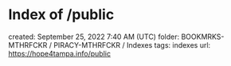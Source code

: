 # Index of /public

created: September 25, 2022 7:40 AM (UTC)
folder: BOOKMRKS-MTHRFCKR / PIRACY-MTHRFCKR / Indexes
tags: indexes
url: https://hope4tampa.info/public
